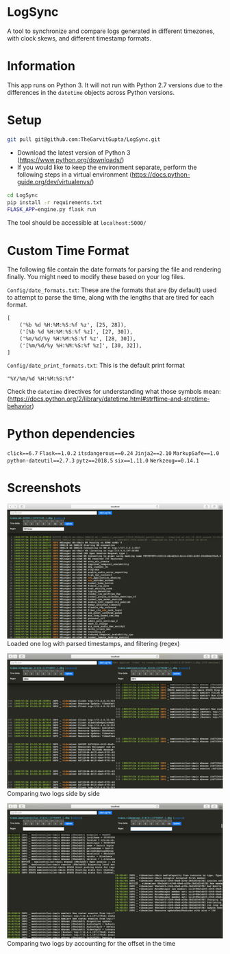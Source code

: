 # LogSync

A tool to synchronize and compare logs generated in different timezones, with clock skews, and different timestamp formats.

# Information

This app runs on Python 3. It will not run with Python 2.7 versions due to the differences in the `datetime` objects across Python versions.

# Setup

```sh
git pull git@github.com:TheGarvitGupta/LogSync.git
```

* Download the latest version of Python 3 (https://www.python.org/downloads/)
* If you would like to keep the environment separate, perform the following steps in a virtual environment (https://docs.python-guide.org/dev/virtualenvs/)

```sh
cd LogSync
pip install -r requirements.txt
FLASK_APP=engine.py flask run
```

The tool should be accessible at `localhost:5000/`

# Custom Time Format

The following file contain the date formats for parsing the file and rendering finally. You might need to modify these based on your log files.

`Config/date_formats.txt`: These are the formats that are (by default) used to attempt to parse the time, along with the lengths that are tired for each format.
```
[
	('%b %d %H:%M:%S:%f %z', [25, 28]),
	('[%b %d %H:%M:%S:%f %z]', [27, 30]),
	('%m/%d/%y %H:%M:%S:%f %z', [28, 30]),
	('[%m/%d/%y %H:%M:%S:%f %z]', [30, 32]),
]
```

`Config/date_print_formats.txt`: This is the default print format
```
"%Y/%m/%d %H:%M:%S:%f"
```
Check the `datetime` directives for understanding what those symbols mean: (https://docs.python.org/2/library/datetime.html#strftime-and-strptime-behavior)

# Python dependencies 

`click==6.7`
`Flask==1.0.2`
`itsdangerous==0.24`
`Jinja2==2.10`
`MarkupSafe==1.0`
`python-dateutil==2.7.3`
`pytz==2018.5`
`six==1.11.0`
`Werkzeug==0.14.1`

# Screenshots

![LogSync](https://raw.githubusercontent.com/TheGarvitGupta/LogSync/master/Screenshots/Screen%20Shot%202018-07-27%20at%203.50.05%20PM.png "LogSync")
Loaded one log with parsed timestamps, and filtering (regex)

![LogSync](https://raw.githubusercontent.com/TheGarvitGupta/LogSync/master/Screenshots/Screen%20Shot%202018-07-27%20at%203.52.18%20PM.png "LogSync")
Comparing two logs side by side

![LogSync](https://raw.githubusercontent.com/TheGarvitGupta/LogSync/master/Screenshots/Screen%20Shot%202018-07-27%20at%203.57.08%20PM.png "LogSync")
Comparing two logs by accounting for the offset in the time
